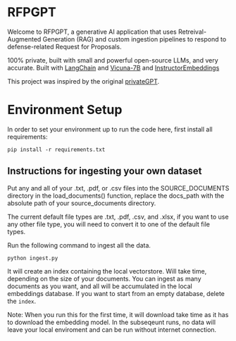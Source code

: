 # RFPGPT

Welcome to RFPGPT, a generative AI application that uses Retreival-Augmented Generation (RAG) and custom ingestion pipelines to respond to defense-related Request for Proposals.

100% private, built with small and powerful open-source LLMs, and very accurate. Built with [LangChain](https://github.com/hwchase17/langchain) and [Vicuna-7B](https://huggingface.co/TheBloke/vicuna-7B-1.1-HF) and [InstructorEmbeddings](https://instructor-embedding.github.io/)

This project was inspired by the original [privateGPT](https://github.com/imartinez/privateGPT).



# Environment Setup
In order to set your environment up to run the code here, first install all requirements:

```shell
pip install -r requirements.txt
```

## Instructions for ingesting your own dataset

Put any and all of your .txt, .pdf, or .csv files into the SOURCE_DOCUMENTS directory
in the load_documents() function, replace the docs_path with the absolute path of your source_documents directory. 

The current default file types are .txt, .pdf, .csv, and .xlsx, if you want to use any other file type, you will need to convert it to one of the default file types.


Run the following command to ingest all the data.

```shell
python ingest.py
```

It will create an index containing the local vectorstore. Will take time, depending on the size of your documents.
You can ingest as many documents as you want, and all will be accumulated in the local embeddings database. 
If you want to start from an empty database, delete the `index`.

Note: When you run this for the first time, it will download take time as it has to download the embedding model. In the subseqeunt runs, no data will leave your local enviroment and can be run without internet connection.
